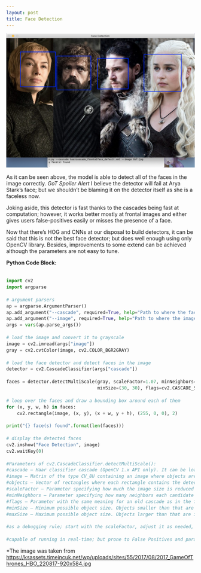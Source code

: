 ```yaml
---
layout: post
title: Face Detection
---
```

![2019-4-23-Face-Detection](/images/face_detection_output.png "2019-4-23-Face-Detection")

As it can be seen above, the model is able to detect all of the faces in the image correctly. *GoT Spoiler Alert* I believe the detector will fail at Arya Stark’s face; but we shouldn’t be blaming it on the detector itself as she is a faceless now.

Joking aside, this detector is fast thanks to the cascades being fast at computation; however, it works better mostly at frontal images and either gives users false-positives easily or misses the presence of a face.

Now that there’s HOG and CNNs at our disposal to build detectors, it can be said that this is not the best face detector; but does well enough using only OpenCV library. Besides, improvements to some extend can be achieved although the parameters are not easy to tune. 


**Python Code Block:**

```python

import cv2
import argparse

# argument parsers
ap = argparse.ArgumentParser()
ap.add_argument("--cascade", required=True, help="Path to where the face cascade is") #pre-trained face detector provided by OpenCV
ap.add_argument("--image", required=True, help="Path to where the image is")
args = vars(ap.parse_args())

# load the image and convert it to grayscale
image = cv2.imread(args["image"])
gray = cv2.cvtColor(image, cv2.COLOR_BGR2GRAY)

# load the face detector and detect faces in the image
detector = cv2.CascadeClassifier(args["cascade"])

faces = detector.detectMultiScale(gray, scaleFactor=1.07, minNeighbors=5,
                                  minSize=(30, 30), flags=cv2.CASCADE_SCALE_IMAGE)

# loop over the faces and draw a bounding box around each of them
for (x, y, w, h) in faces:
    cv2.rectangle(image, (x, y), (x + w, y + h), (255, 0, 0), 2)

print("{} face(s) found".format(len(faces)))

# display the detected faces
cv2.imshow("Face Detection", image)
cv2.waitKey(0)

#Parameters of cv2.CascadeClassifier.detectMultiScale():
#cascade – Haar classifier cascade (OpenCV 1.x API only). It can be loaded from XML or YAML file using Load(). When the cascade is not needed anymore, release it using cvReleaseHaarClassifierCascade(&cascade).
#image – Matrix of the type CV_8U containing an image where objects are detected.
#objects – Vector of rectangles where each rectangle contains the detected object.
#scaleFactor – Parameter specifying how much the image size is reduced at each image scale.
#minNeighbors – Parameter specifying how many neighbors each candidate rectangle should have to retain it.
#flags – Parameter with the same meaning for an old cascade as in the function cvHaarDetectObjects. It is not used for a new cascade.
#minSize – Minimum possible object size. Objects smaller than that are ignored.
#maxSize – Maximum possible object size. Objects larger than that are ignored.

#as a debugging rule; start with the scaleFactor, adjust it as needed, and then move on to minNeighbors

#capable of running in real-time; but prone to False Positives and parameters can be hard to tune

```
*The image was taken from <https://ksassets.timeincuk.net/wp/uploads/sites/55/2017/08/2017_GameOfThrones_HBO_220817-920x584.jpg>
